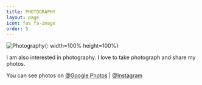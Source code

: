 ```yaml
---
title: PHOTOGRAPHY
layout: page
icon: fas fa-image
order: 5
---
```


![Photography](https://s20.postimg.cc/5h3fp57ot/mobilephotography-zatt.png){: width=100% height=100%}

<p>I am also interested in photography. I love to take photograph and share my photos.</p>
<p >You can see photos on <a href="https://photos.app.goo.gl/SJ9NYCk8so8oJRQz7">@Google Photos</a> | <a href="https://www.instagram.com/zawzaw.me">@Instagram</a>
</p>
